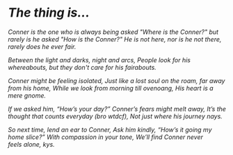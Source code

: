 # *The thing is...*

*Conner is the one who is always being asked "Where is the Conner?" but rarely is he asked "How is the Conner?" He is not here, nor is he not there, rarely does he ever fair.*


*Between the light and darks, night and arcs, People look for his whereabouts, but they don't care for his fairabouts.*


*Conner might be feeling isolated, Just like a lost soul on the roam, far away from his home, While we look from morning till ovenoang, His heart is a mere gnome.*


*If we asked him, “How’s your day?” Conner’s fears might melt away, It’s the thought that counts everyday (bro wtdcf), Not just where his journey nays.*


*So next time, lend an ear to Conner, Ask him kindly, “How’s it going my home slice?” With compassion in your tone, We’ll find Conner never feels alone, kys.*
